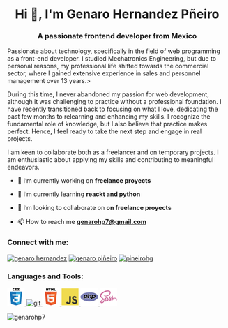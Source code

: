 <h1 align="center">Hi 👋, I'm Genaro Hernandez Pñeiro</h1>
<h3 align="center">A passionate frontend developer from Mexico</h3>

  Passionate about technology, specifically in the field of web programming as a front-end developer. I studied Mechatronics Engineering, but due to personal reasons, my professional life shifted towards the commercial sector, where I gained extensive experience in sales and personnel management over 13 years.>

During this time, I never abandoned my passion for web development, although it was challenging to practice without a professional foundation. I have recently transitioned back to focusing on what I love, dedicating the past few months to relearning and enhancing my skills. I recognize the fundamental role of knowledge, but I also believe that practice makes perfect. Hence, I feel ready to take the next step and engage in real projects.

I am keen to collaborate both as a freelancer and on temporary projects. I am enthusiastic about applying my skills and contributing to meaningful endeavors.

- 🔭 I’m currently working on **freelance proyects**

- 🌱 I’m currently learning **reackt and python**

- 👯 I’m looking to collaborate on **on freelance proyects**

- 📫 How to reach me **genarohp7@gmail.com**

<h3 align="left">Connect with me:</h3>
<p align="left">
<a href="https://linkedin.com/in/genaro hernandez" target="blank"><img align="center" src="https://www.linkedin.com/in/genaro-hernandez-2ba993222/" alt="genaro hernandez" height="30" width="40" /></a>
<a href="https://fb.com/genaro piñeiro" target="blank"><img align="center" src="https://raw.githubusercontent.com/rahuldkjain/github-profile-readme-generator/master/src/images/icons/Social/facebook.svg" alt="genaro piñeiro" height="30" width="40" /></a>
<a href="https://instagram.com/pineirohg" target="blank"><img align="center" src="https://raw.githubusercontent.com/rahuldkjain/github-profile-readme-generator/master/src/images/icons/Social/instagram.svg" alt="pineirohg" height="30" width="40" /></a>
</p>

<h3 align="left">Languages and Tools:</h3>
<p align="left"> <a href="https://www.w3schools.com/css/" target="_blank" rel="noreferrer"> <img src="https://raw.githubusercontent.com/devicons/devicon/master/icons/css3/css3-original-wordmark.svg" alt="css3" width="40" height="40"/> </a> <a href="https://git-scm.com/" target="_blank" rel="noreferrer"> <img src="https://www.vectorlogo.zone/logos/git-scm/git-scm-icon.svg" alt="git" width="40" height="40"/> </a> <a href="https://www.w3.org/html/" target="_blank" rel="noreferrer"> <img src="https://raw.githubusercontent.com/devicons/devicon/master/icons/html5/html5-original-wordmark.svg" alt="html5" width="40" height="40"/> </a> <a href="https://developer.mozilla.org/en-US/docs/Web/JavaScript" target="_blank" rel="noreferrer"> <img src="https://raw.githubusercontent.com/devicons/devicon/master/icons/javascript/javascript-original.svg" alt="javascript" width="40" height="40"/> </a> <a href="https://www.php.net" target="_blank" rel="noreferrer"> <img src="https://raw.githubusercontent.com/devicons/devicon/master/icons/php/php-original.svg" alt="php" width="40" height="40"/> </a> <a href="https://sass-lang.com" target="_blank" rel="noreferrer"> <img src="https://raw.githubusercontent.com/devicons/devicon/master/icons/sass/sass-original.svg" alt="sass" width="40" height="40"/> </a> </p>

<p><img align="center" src="https://github-readme-stats.vercel.app/api/top-langs?username=genarohp7&show_icons=true&locale=en&layout=compact" alt="genarohp7" /></p>

<!--
**Genarohp7/Genarohp7** is a ✨ _special_ ✨ repository because its `README.md` (this file) appears on your GitHub profile.

Here are some ideas to get you started:

- 🔭 I’m currently working on ...
- 🌱 I’m currently learning ...
- 👯 I’m looking to collaborate on ...
- 🤔 I’m looking for help with ...
- 💬 Ask me about ...
- 📫 How to reach me: ...
- 😄 Pronouns: ...
- ⚡ Fun fact: ...
-->
